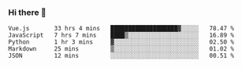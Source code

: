 ### Hi there 👋

<!--
**xin-code/Xin-code** is a ✨ _special_ ✨ repository because its `README.md` (this file) appears on your GitHub profile.

Here are some ideas to get you started:
<!--START_SECTION:waka-->
```text
Vue.js       33 hrs 4 mins   ███████████████████▓░░░░░   78.47 % 
JavaScript   7 hrs 7 mins    ████▒░░░░░░░░░░░░░░░░░░░░   16.89 % 
Python       1 hr 3 mins     ▓░░░░░░░░░░░░░░░░░░░░░░░░   02.50 % 
Markdown     25 mins         ▒░░░░░░░░░░░░░░░░░░░░░░░░   01.02 % 
JSON         12 mins         ░░░░░░░░░░░░░░░░░░░░░░░░░   00.51 % 
```
<!--END_SECTION:waka-->
